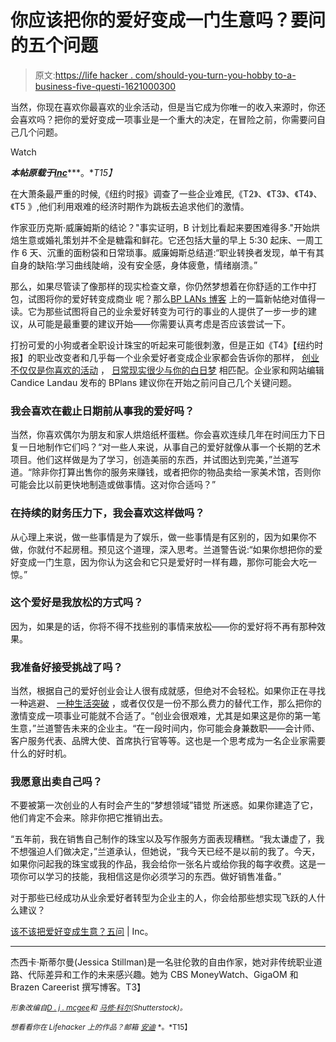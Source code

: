 # 你应该把你的爱好变成一门生意吗？要问的五个问题

> 原文:[https://life hacker . com/should-you-turn-you-hobby to-a-business-five-questi-1621000300](https://lifehacker.com/should-you-turn-your-hobby-into-a-business-five-questi-1621000300)

当然，你现在喜欢你最喜欢的业余活动，但是当它成为你唯一的收入来源时，你还会喜欢吗？把你的爱好变成一项事业是一个重大的决定，在冒险之前，你需要问自己几个问题。

Watch

***本帖原载于***[***Inc***](http://www.inc.com/jessica-stillman/should-you-turn-your-hobby-into-a-business-5-questions-to-ask.html)***。**T15】*

在大萧条最严重的时候,《纽约时报》调查了一些企业难民,《T2》、《T3》、《T4》、《T5 》,他们利用艰难的经济时期作为跳板去追求他们的激情。

作家亚历克斯·威廉姆斯的结论？"事实证明，B 计划比看起来要困难得多."开始烘焙生意或婚礼策划并不全是糖霜和鲜花。它还包括大量的早上 5:30 起床、一周工作 6 天、沉重的面粉袋和日常琐事。威廉姆斯总结道:“职业转换者发现，单干有其自身的缺陷:学习曲线陡峭，没有安全感，身体疲惫，情绪崩溃。”

那么，如果尽管读了像那样的现实检查文章，你仍然梦想着在你舒适的工作中打包，试图将你的爱好转变成商业 呢？那么[BP LANs 博客](http://articles.bplans.com/how-to-turn-your-hobby-into-a-business/) 上的一篇新帖绝对值得一读。它为那些试图将自己的业余爱好转变为可行的事业的人提供了一步一步的建议，从可能是最重要的建议开始——你需要认真考虑是否应该尝试一下。

打扮可爱的小狗或者全职设计珠宝的听起来可能很刺激，但是正如《T4》【纽约时报】的职业改变者和几乎每一个业余爱好者变成企业家都会告诉你的那样， [创业不仅仅是你喜欢的活动](http://www.inc.com/jessica-stillman/5-things-no-one-tells-you-before-you-start-a-business.html) ， [日常现实很少与你的白日梦](http://lifehacker.com/five-things-i-wish-i-had-known-when-i-started-working-f-1497900668) 相匹配。企业家和网站编辑 Candice Landau 发布的 BPlans 建议你在开始之前问自己几个关键问题。

### 我会喜欢在截止日期前从事我的爱好吗？

当然，你喜欢偶尔为朋友和家人烘焙纸杯蛋糕。你会喜欢连续几年在时间压力下日复一日地制作它们吗？“对一些人来说，从事自己的爱好就像从事一个长期的艺术项目。他们这样做是为了学习，创造美丽的东西，并试图达到完美，”兰道写道。“除非你打算出售你的服务来赚钱，或者把你的物品卖给一家美术馆，否则你可能会比以前更快地制造或做事情。这对你合适吗？”

### 在持续的财务压力下，我会喜欢这样做吗？

从心理上来说，做一些事情是为了娱乐，做一些事情是有区别的，因为如果你不做，你就付不起房租。预见这个道理，深入思考。兰道警告说:“如果你想把你的爱好变成一门生意，因为你认为这会和它只是爱好时一样有趣，那你可能会大吃一惊。”

### 这个爱好是我放松的方式吗？

因为，如果是的话，你将不得不找些别的事情来放松——你的爱好将不再有那种效果。

### 我准备好接受挑战了吗？

当然，根据自己的爱好创业会让人很有成就感，但绝对不会轻松。如果你正在寻找一种逃避、 [一种生活突破](http://www.inc.com/jessica-stillman/gap-years-are-for-grownups-too.html) ，或者仅仅是一份不那么费力的替代工作，那么把你的激情变成一项事业可能就不合适了。“创业会很艰难，尤其是如果这是你的第一笔生意，”兰道警告未来的企业主。“在一段时间内，你可能会身兼数职——会计师、客户服务代表、品牌大使、首席执行官等等。这也是一个思考成为一名企业家需要什么的好时机。

### 我愿意出卖自己吗？

不要被第一次创业的人有时会产生的“梦想领域”错觉 所迷惑。如果你建造了它，他们肯定不会来。除非你把它推销出去。

“五年前，我在销售自己制作的珠宝以及写作服务方面表现糟糕。“我太谦虚了，我不想强迫人们做决定，”兰道承认，但她说，“我今天已经不是以前的我了。今天，如果你问起我的珠宝或我的作品，我会给你一张名片或给你我的每字收费。这是一项你可以学习的技能，我相信这是你必须学习的东西。做好销售准备。”

对于那些已经成功从业余爱好者转型为企业主的人，你会给那些想实现飞跃的人什么建议？

[该不该把爱好变成生意？五问](http://www.inc.com/jessica-stillman/should-you-turn-your-hobby-into-a-business-5-questions-to-ask.html) | Inc。

* * *

杰西卡·斯蒂尔曼(Jessica Stillman)是一名驻伦敦的自由作家，她对非传统职业道路、代际差异和工作的未来感兴趣。她为 CBS MoneyWatch、GigaOM 和 Brazen Careerist 撰写博客。T3】

<small>*形象改编自*</small>[<small>*D . j . mcgee*</small>](http://www.shutterstock.com/pic.mhtml?id=97100171&src=id)<small>*和*</small> [<small>*马修·科尔*</small>](http://www.shutterstock.com/pic.mhtml?id=145441639&src=id)<small>*(Shutterstock)。*</small>

<small>*想看看你在 Lifehacker 上的作品？邮箱*</small> [<small>*安迪*</small>](mailto:andy@lifehacker.com) <small>*。*T15】</small>